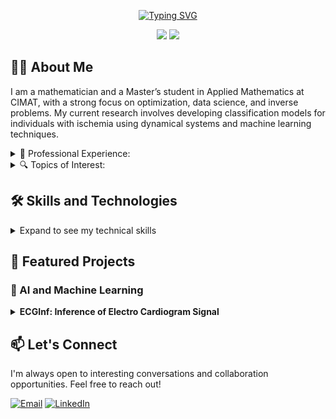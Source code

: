 <p align="center">
<a href="https://git.io/typing-svg"><img src="https://readme-typing-svg.demolab.com?font=Georgia&size=19&duration=2000&pause=90&color=4D92BB&center=true&vCenter=true&multiline=true&width=600&height=100&lines=Edison+Serrano;Researcher+%7C+MSc+Student+%7C+Data+Scientist;AI+%7C+Computer+Vision+%7C+Mathematical+Modelling" alt="Typing SVG" /></a>
</p>

 <p align="center">
<a href="https://www.linkedin.com/in/edison-david-serrano-cardenas-0a15081a8/"><img src="https://img.shields.io/badge/linkedin-%230077B5.svg?style=for-the-badge&logo=linkedin&logoColor=white" /></a>
  <a href="https://www.instagram.com/david_serranoc.0820/"><img src="https://img.shields.io/badge/Instagram-%23E4405F.svg?style=for-the-badge&logo=Instagram&logoColor=white" /></a>
</p>


## 👨‍💻 About Me

I am a mathematician and a Master’s student in Applied Mathematics at CIMAT, with a strong focus on optimization, data science, and inverse problems. My current research involves developing classification models for individuals with ischemia using dynamical systems and machine learning techniques.

<details>
<summary>💼 Professional Experience:</summary>
- Research Assistant at Center for Research in Mathematics.
- Data Analyst at Transmilenio S.A.
</details>

<!--- 
</details>
<summary>🎓 Education:</summary>

- MSc Applied Mathematics, Center for Research in Mathematics (soon).
- BSc in Mathematics, Universidad Nacional de Colombia.
- BSc in Computer Science, Universidad Nacional de Colombia (soon).
</details>

<summary>💼 Professional Experience:</summary>

- Research Assistant at Center for Research in Mathematics.
- Data Analyst at Transmilenio S.A.
</details>

--->




<details>  <summary>🔍 Topics of Interest:</summary>

- Stochastic and Convex Optimization.
- Mathematical Modelling, Numerical Analysis.
- Machine Learning techniques and applications.
- Image Processing Applications.
 
</details>

## 🛠️ Skills and Technologies

<details>
<summary>Expand to see my technical skills</summary>
 
| **Category** | **Technologies** |
| - | - |
|**Programming Languages** | ![Python](https://img.shields.io/badge/Python-FFD43B?style=for-the-badge&logo=python&logoColor=blue) ![C++](https://img.shields.io/badge/c++-%2300599C.svg?style=for-the-badge&logo=c%2B%2B&logoColor=white)  ![R](https://img.shields.io/badge/r-%23276DC3.svg?style=for-the-badge&logo=r&logoColor=white) <br>![Wolfram](https://img.shields.io/badge/Wolfram%20Mathematica-%23F7931E.svg?style=for-the-badge&logo=wolfram&logoColor=white&color=red)|
|**Data Science & ML** | ![NumPy](https://img.shields.io/badge/numpy-%23013243.svg?style=for-the-badge&logo=numpy&logoColor=white) ![Pandas](https://img.shields.io/badge/pandas-%23150458.svg?style=for-the-badge&logo=pandas&logoColor=white) ![SciPy](https://img.shields.io/badge/SciPy-%230C55A5.svg?style=for-the-badge&logo=scipy&logoColor=%white)  ![scikit-learn](https://img.shields.io/badge/scikit--learn-%23F7931E.svg?style=for-the-badge&logo=scikit-learn&logoColor=white) ![TensorFlow](https://img.shields.io/badge/TensorFlow-%23FF6F00.svg?style=for-the-badge&logo=TensorFlow&logoColor=white) ![[PyTorch](https://img.shields.io/badge/PyTorch-EE4C2C?style=for-the-badge&logo=pytorch&logoColor=white)|
|**Visualization Tools** | ![Matplotlib](https://img.shields.io/badge/Matplotlib-11557c?style=for-the-badge) ![Seaborn](https://img.shields.io/badge/Seaborn-3776AB?style=for-the-badge) ![Plotly](https://img.shields.io/badge/Plotly-3F4F75?style=for-the-badge&logo=plotly&logoColor=white)|
|**Operating Systems** | ![Windows](https://img.shields.io/badge/Windows-0078D6?style=for-the-badge&logo=windows&logoColor=white) ![Linux](https://img.shields.io/badge/Linux-FCC624?style=for-the-badge&logo=linux&logoColor=black) |
|**Miscellaneous** | ![LaTeX](https://img.shields.io/badge/latex-%23008080.svg?style=for-the-badge&logo=latex&logoColor=white) ![Git](https://img.shields.io/badge/git-%23F05033.svg?style=for-the-badge&logo=git&logoColor=white) ![Github](https://img.shields.io/badge/Github-%23F7931E.svg?style=for-the-badge&logo=github&logoColor=white&color=black) ![Gitlab](https://img.shields.io/badge/Gitlab-%23F7931E.svg?style=for-the-badge&logo=gitlab&logoColor=orange&color=white) |

</details>

## 🚀 Featured Projects

### 🧠 AI and Machine Learning 

<details>
<summary><strong>ECGInf:  Inference of Electro Cardiogram Signal </strong></summary>

A cutting-edge project combining EEG signal processing, dynamical systems and machine learning to study individuals patients with ischemia.

**Tech Stack:** Python, Scikit-learn, Signal Processing Libraries
**[View Project](https://github.com/edserranoc/ECGinf)** (placeholder link)

</details>


## 📫 Let's Connect

I'm always open to interesting conversations and collaboration opportunities. Feel free to reach out!

[![Email](https://img.shields.io/badge/Email-D14836?style=for-the-badge&logo=gmail&logoColor=white)](mailto:edison.serrano@cimat.mx)
[![LinkedIn](https://img.shields.io/badge/LinkedIn-0077B5?style=for-the-badge&logo=linkedin&logoColor=white)](https://www.linkedin.com/in/edison-david-serrano-cardenas-0a15081a8/)


